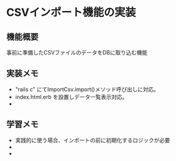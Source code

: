 # CSVインポート機能の実装

## 機能概要
事前に準備したCSVファイルのデータをDBに取り込む機能

## 実装メモ
* "rails c" にてImportCsv.import()メソッド呼び出しに対応。
* index.html.erb を設置しデータ一覧表示対応。
* 

## 学習メモ
* 実践的に使う場合、インポートの前に初期化するロジックが必要
* 
* 

